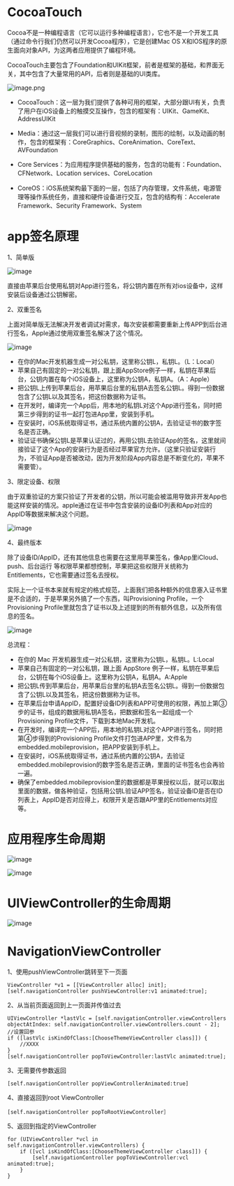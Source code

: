 # CocoaTouch

Cocoa不是一种编程语言（它可以运行多种编程语言），它也不是一个开发工具（通过命令行我们仍然可以开发Cocoa程序），它是创建Mac OS X和IOS程序的原生面向对象API，为这两者应用提供了编程环境。

CocoaTouch主要包含了Foundation和UIKit框架，前者是框架的基础，和界面无关，其中包含了大量常用的API，后者则是基础的UI类库。

![image.png](img/img1.png)

* CocoaTouch：这一层为我们提供了各种可用的框架，大部分跟UI有关，负责了用户在iOS设备上的触摸交互操作，包含的框架有：UIKit、GameKit、AddressUIKit

* Media：通过这一层我们可以进行音视频的录制，图形的绘制，以及动画的制作，包含的框架有：CoreGraphics、CoreAnimation、CoreText、AVFoundation

* Core Services：为应用程序提供基础的服务，包含的功能有：Foundation、CFNetwork、Location services、CoreLocation

* CoreOS：iOS系统架构最下面的一层，包括了内存管理，文件系统，电源管理等操作系统任务，直接和硬件设备进行交互，包含的结构有：Accelerate Framework、Security Framework、System


# app签名原理

1、简单版

![image](img/img2.png)

直接由苹果后台使用私钥对App进行签名，将公钥内置在所有对ios设备中，这样安装后设备通过公钥解密。

2、双重签名

上面对简单版无法解决开发者调试对需求，每次安装都需要重新上传APP到后台进行签名，Apple通过使用双重签名解决了这个情况。

![image](img/img3.png)

* 在你的Mac开发机器生成一对公私钥，这里称公钥L，私钥L。（L：Local）
* 苹果自己有固定的一对公私钥，跟上面AppStore例子一样，私钥在苹果后台，公钥内置在每个iOS设备上，这里称为公钥A，私钥A。（A：Apple）
* 把公钥L上传到苹果后台，用苹果后台里的私钥A去签名公钥L。得到一份数据包含了公钥L以及其签名，把这份数据称为证书。
* 在开发时，编译完一个App后，用本地的私钥L对这个App进行签名，同时把第三步得到的证书一起打包进App里，安装到手机。
* 在安装时，iOS系统取得证书，通过系统内置的公钥A，去验证证书的数字签名是否正确。
* 验证证书确保公钥L是苹果认证过的，再用公钥L去验证App的签名，这里就间接验证了这个App的安装行为是否经过苹果官方允许。（这里只验证安装行为，不验证App是否被改动，因为开发阶段App内容总是不断变化的，苹果不需要管）。

3、限定设备、权限

由于双重验证的方案只验证了开发者的公钥，所以可能会被滥用导致非开发App也能这样安装的情况。apple通过在证书中包含安装的设备ID列表和App对应的AppID等数据来解决这个问题。

![image](img/img4.png)

4、最终版本

除了设备ID/AppID，还有其他信息也需要在这里用苹果签名，像App里iCloud、push、后台运行 等权限苹果都想控制，苹果把这些权限开关统称为Entitlements，它也需要通过签名去授权。

实际上一个证书本来就有规定的格式规范，上面我们把各种额外的信息塞入证书里是不合适的，于是苹果另外搞了一个东西，叫Provisioning Profile，一个Provisioning Profile里就包含了证书以及上述提到的所有额外信息，以及所有信息的签名。

![image](img/img5.png)

总流程：

* 在你的 Mac 开发机器生成一对公私钥，这里称为公钥L，私钥L。L:Local
* 苹果自己有固定的一对公私钥，跟上面 AppStore 例子一样，私钥在苹果后台，公钥在每个iOS设备上。这里称为公钥A，私钥A。A:Apple
* 把公钥L传到苹果后台，用苹果后台里的私钥A去签名公钥L。得到一份数据包含了公钥L以及其签名，把这份数据称为证书。
* 在苹果后台申请AppID，配置好设备ID列表和APP可使用的权限，再加上第③步的证书，组成的数据用私钥A签名，把数据和签名一起组成一个Provisioning Profile文件，下载到本地Mac开发机。
* 在开发时，编译完一个APP后，用本地的私钥L对这个APP进行签名，同时把第④步得到的Provisioning Profile文件打包进APP里，文件名为 embedded.mobileprovision，把APP安装到手机上。
* 在安装时，iOS系统取得证书，通过系统内置的公钥A，去验证 embedded.mobileprovision的数字签名是否正确，里面的证书签名也会再验一遍。
* 确保了embedded.mobileprovision里的数据都是苹果授权以后，就可以取出里面的数据，做各种验证，包括用公钥L验证APP签名，验证设备ID是否在ID列表上，AppID是否对应得上，权限开关是否跟APP里的Entitlements对应等。

# 应用程序生命周期

![image](img/img6.png)

![image](img/img7.png)

# UIViewController的生命周期

![image](img/img8.png)

# NavigationViewController

1、使用pushViewController跳转至下一页面

```
ViewController *v1 = [[ViewController alloc] init];
[self.navigationController pushViewController:v1 animated:true];
```

2、从当前页面返回到上一页面并传值过去

```
UIViewController *lastVlc = [self.navigationController.viewControllers objectAtIndex: self.navigationController.viewControllers.count - 2];
//设置回参
if ([lastVlc isKindOfClass:[ChooseThemeViewController class]]) {
    //XXXX
}
[self.navigationController popToViewController:lastVlc animated:true];
```

3、无需要传参数返回

```
[self.navigationController popViewControllerAnimated:true]
```

4、直接返回到root ViewController

```
[self.navigationController popToRootViewController］
```

5、返回到指定的ViewController

```
for (UIViewController *vcl in self.navigationController.viewControllers) {
    if ([vcl isKindOfClass:[ChooseThemeViewController class]]) {
        [self.navigationController popToViewController:vcl animated:true];
    }
}
```


